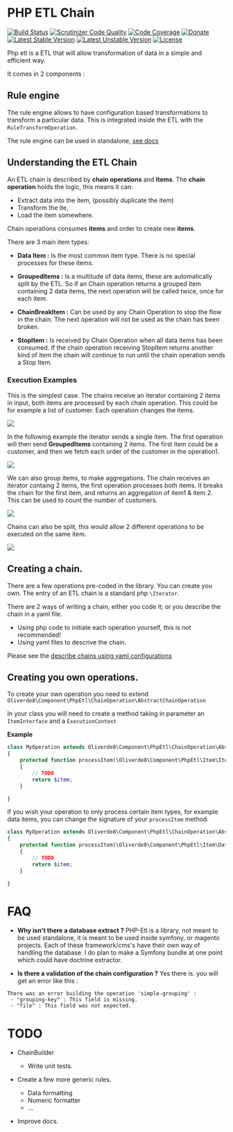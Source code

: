 # PHP ETL Chain

[![Build Status](https://travis-ci.org/oliverde8/php-etl.svg?branch=master)](https://travis-ci.org/oliverde8/php-etl)
[![Scrutinizer Code Quality](https://scrutinizer-ci.com/g/oliverde8/php-etl/badges/quality-score.png?b=master)](https://scrutinizer-ci.com/g/oliverde8/php-etl/?branch=master)
[![Code Coverage](https://scrutinizer-ci.com/g/oliverde8/php-etl/badges/coverage.png?b=master)](https://scrutinizer-ci.com/g/oliverde8/php-etl/?branch=master)
[![Donate](https://img.shields.io/badge/paypal-donate-yellow.svg)](https://www.paypal.com/cgi-bin/webscr?cmd=_donations&business=oliverde8@gmail.com&lc=US&item_name=php-etl&no_note=0&cn=&curency_code=EUR&bn=PP-DonationsBF:btn_donateCC_LG.gif:NonHosted)
[![Latest Stable Version](https://poser.pugx.org/oliverde8/php-etl/v/stable)](https://packagist.org/packages/oliverde8/php-etl)
[![Latest Unstable Version](https://poser.pugx.org/oliverde8/php-etl/v/unstable)](https://packagist.org/packages/oliverde8/php-etl)
[![License](https://poser.pugx.org/oliverde8/php-etl/license)](https://packagist.org/packages/oliverde8/php-etl)

Php etl is a ETL that will allow transformation of data in a simple and efficient way.

It comes in 2 components : 

## Rule engine

The rule engine allows to have configuration based transformations to transform a particular data. 
This is integrated inside the ETL with the `RuleTransformOperation`. 

The rule engine can be used in standalone, [see docs](docs/RuleEngine.md)

## Understanding the ETL Chain 

An ETL chain is described by **chain operations** and **Items**. The **chain operation** holds the logic, this
means it can:
- Extract data into the item, (possibly duplicate the item)
- Transform the ite, 
- Load the item somewhere. 

Chain operations consumes **items** and order to create new **items**. 

There are 3 main item types: 
- **Data Item :** Is the most common item type. There is no special processes for these items. 

- **GroupedItems :** Is a multitude of data items, these are automatically split by the ETL. So if an
Chain operation returns a grouped item containing 2 data items, the next operation will be called twice, 
once for each item. 

- **ChainBreakItem :** Can be used by any Chain Operation to stop the flow in the chain. The next
operation will not be used as the chain has been broken. 

- **StopItem :** Is received by Chain Operation when all data items has been consumed. If the chain
operation receiving StopItem returns another kind of item the chain will continue to run until 
the chain operation sends a Stop Item. 

### Execution Examples

This is the simplest case. The chains receive an iterator containing 2 items in input, both items
are processed by each chain operation. This could be for example a list of customer. Each operation
changes the items.

![](docs/flow-1.png)

In the following example the iterator sends a single item. The first operation will then send **GroupedItems** 
containing 2 items. The first item could be a customer, and then we fetch each order of the customer
in the operation1.

![](docs/flow-2.png)

We can also group items, to make aggregations. The chain receives an iterator containg 2 items, 
the first operation processes both items. It breaks the chain for the first item, and returns an aggregation
of item1 & item 2. This can be used to count the number of customers.

![](docs/flow-3.png)

Chains can also be split, this would allow 2 different operations to be executed on the same item.

![](docs/flow-4.png)


## Creating a chain. 

There are a few operations pre-coded in the library. You can create you own. The entry of an ETL chain is 
a standard php `\Iterator`. 

There are 2 ways of writing a chain, either you code it; or you describe the chain in a yaml file. 

- Using php code to initiate each operation yourself, this is not recommended! 
- Using yaml files to descrive the chain. 

Please see the [describe chains using yaml configurations](docs/DescribeChain.md)

## Creating you own operations. 

To create your own operation you need to extend `Oliverde8\Component\PhpEtl\ChainOperation\AbstractChainOperation`

In your class you will need to create a method taking in parameter an `ItemInterface` and a `ExecutionContext`

**Example**
```php
class MyOperation extends Oliverde8\Component\PhpEtl\ChainOperation\AbstractChainOperation
{
    protected function processItem(\Oliverde8\Component\PhpEtl\Item\ItemInterface $item, \Oliverde8\Component\PhpEtl\Model\ExecutionContext $executionContext): \Oliverde8\Component\PhpEtl\Item\ItemInterface
    {
        // TODO
        return $item;
    }

}
```

If you wish your operation to only process certain item types, for example data items, you can change the signature 
of your `processItem` method.

```php
class MyOperation extends Oliverde8\Component\PhpEtl\ChainOperation\AbstractChainOperation
{
    protected function processItem(\Oliverde8\Component\PhpEtl\Item\DataItemInterface $item, \Oliverde8\Component\PhpEtl\Model\ExecutionContext $executionContext): \Oliverde8\Component\PhpEtl\Item\ItemInterface
    {
        // TODO
        return $item;
    }

}
```

# FAQ

* **Why isn't there a database extract ?**
PHP-Etl is a library, not meant to be used standalone, it is meant to be used inside symfony, or magento projects. 
Each of these framework/cms's have their own way of handling the database. I do plan to make a Symfony bundle at one 
point which could have doctrine extractor. 

* **Is there a validation of the chain configuration ?**
Yes there is. you will get an error like this : 
```
There was an error building the operation 'simple-grouping' : 
 - "grouping-key" : This field is missing.
 - "file" : This field was not expected.
```

# TODO

* ChainBuilder
    * Write unit tests.
    
* Create a few more generic rules. 
    * Data formatting 
    * Numeric formatter
    * ...
    
* Improve docs.